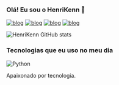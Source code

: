 ### Olá! Eu sou o HenriKenn 👋

[![blog](https://img.shields.io/badge/Instagram-E4405F?style=for-the-badge&logo=instagram&logoColor=white)](https://www.instagram.com/_henriquesillvaa/)
[![blog](https://img.shields.io/badge/YouTube-FF0000?style=for-the-badge&logo=youtube&logoColor=white)](https://www.youtube.com/channel/UCmOj_c1XvXVCD4DQXCwRjLg)
[![blog](https://img.shields.io/badge/Twitter-1DA1F2?style=for-the-badge&logo=twitter&logoColor=white)](https://twitter.com/FHenrikenn)
[![blog](https://img.shields.io/badge/Discord-7289DA?style=for-the-badge&logo=discord&logoColor=white)](https://twitter.com/FHenrikenn)

![HenriKenn GitHub stats](https://github-readme-stats.vercel.app/api?username=HenriKenn&show_icons=true&theme=radical)

### Tecnologias que eu uso no meu dia
![Python](https://img.shields.io/badge/python-3670A0?style=for-the-badge&logo=python&logoColor=ffdd54)

Apaixonado por tecnologia.
